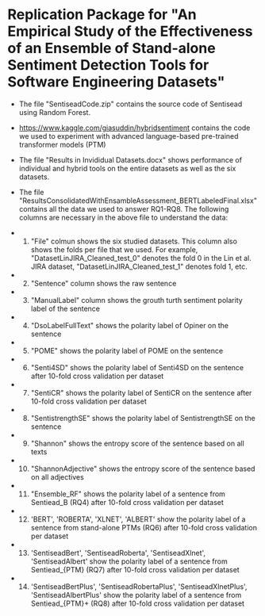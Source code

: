 # Replication Package for "An Empirical Study of the Effectiveness of an Ensemble of Stand-alone Sentiment Detection Tools for Software Engineering Datasets"

- The file "SentiseadCode.zip" contains the source code of Sentisead using Random Forest.
- https://www.kaggle.com/giasuddin/hybridsentiment contains the code we used to experiment with advanced language-based pre-trained transformer models (PTM)
- The file "Results in Invididual Datasets.docx" shows performance of individual and hybrid tools on the entire datasets as well as the six datasets.
- The file "ResultsConsolidatedWithEnsambleAssessment_BERTLabeledFinal.xlsx" contains all the data we used to answer RQ1-RQ8. The following columns are necessary in the above file to understand the data:

- 1. "File" colmun shows the six studied datasets. This column also shows the folds per file that we used. For example, "DatasetLinJIRA_Cleaned_test_0" denotes the fold 0 in the Lin et al. JIRA dataset, "DatasetLinJIRA_Cleaned_test_1" denotes fold 1, etc. 
- 2. "Sentence" column shows the raw sentence 
- 3. "ManualLabel" column shows the grouth turth sentiment polarity label of the sentence
- 4. "DsoLabelFullText" shows the polarity label of Opiner on the sentence
- 5. "POME" shows the polarity label of POME on the sentence
- 6. "Senti4SD" shows the polarity label of Senti4SD on the sentence after 10-fold cross validation per dataset
- 7. "SentiCR" shows the polarity label of SentiCR on the sentence after 10-fold cross validation per dataset
- 8. "SentistrengthSE" shows the polarity label of SentistrengthSE on the sentence
- 9. "Shannon" shows the entropy score of the sentence based on all texts
- 10. "ShannonAdjective" shows the entropy score of the sentence based on all adjectives
- 11. "Ensemble_RF" shows the polarity label of a sentence from Sentiead_B (RQ4) after 10-fold cross validation per dataset
- 12. 'BERT', 'ROBERTA', 'XLNET', 'ALBERT' show the polarity label of a sentence from stand-alone PTMs (RQ6) after 10-fold cross validation per dataset
- 13. 'SentiseadBert', 'SentiseadRoberta', 'SentiseadXlnet', 'SentiseadAlbert' show the polarity label of a sentence from Sentiead_{PTM} (RQ7) after 10-fold cross validation per dataset
- 14. 'SentiseadBertPlus', 'SentiseadRobertaPlus', 'SentiseadXlnetPlus', 'SentiseadAlbertPlus' show the polarity label of a sentence from Sentiead_{PTM}+ (RQ8) after 10-fold cross validation per dataset
